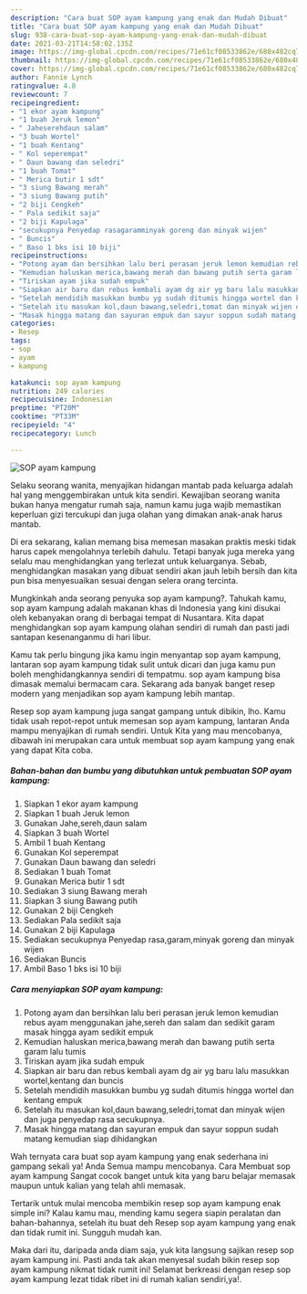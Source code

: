 ```yaml
---
description: "Cara buat SOP ayam kampung yang enak dan Mudah Dibuat"
title: "Cara buat SOP ayam kampung yang enak dan Mudah Dibuat"
slug: 938-cara-buat-sop-ayam-kampung-yang-enak-dan-mudah-dibuat
date: 2021-03-21T14:58:02.135Z
image: https://img-global.cpcdn.com/recipes/71e61cf08533862e/680x482cq70/sop-ayam-kampung-foto-resep-utama.jpg
thumbnail: https://img-global.cpcdn.com/recipes/71e61cf08533862e/680x482cq70/sop-ayam-kampung-foto-resep-utama.jpg
cover: https://img-global.cpcdn.com/recipes/71e61cf08533862e/680x482cq70/sop-ayam-kampung-foto-resep-utama.jpg
author: Fannie Lynch
ratingvalue: 4.8
reviewcount: 7
recipeingredient:
- "1 ekor ayam kampung"
- "1 buah Jeruk lemon"
- " Jaheserehdaun salam"
- "3 buah Wortel"
- "1 buah Kentang"
- " Kol seperempat"
- " Daun bawang dan seledri"
- "1 buah Tomat"
- " Merica butir 1 sdt"
- "3 siung Bawang merah"
- "3 siung Bawang putih"
- "2 biji Cengkeh"
- " Pala sedikit saja"
- "2 biji Kapulaga"
- "secukupnya Penyedap rasagaramminyak goreng dan minyak wijen"
- " Buncis"
- " Baso 1 bks isi 10 biji"
recipeinstructions:
- "Potong ayam dan bersihkan lalu beri perasan jeruk lemon kemudian rebus ayam menggunakan jahe,sereh dan salam dan sedikit garam masak hingga ayam sedikit empuk"
- "Kemudian haluskan merica,bawang merah dan bawang putih serta garam lalu tumis"
- "Tiriskan ayam jika sudah empuk"
- "Siapkan air baru dan rebus kembali ayam dg air yg baru lalu masukkan wortel,kentang dan buncis"
- "Setelah mendidih masukkan bumbu yg sudah ditumis hingga wortel dan kentang empuk"
- "Setelah itu masukan kol,daun bawang,seledri,tomat dan minyak wijen dan juga penyedap rasa secukupnya."
- "Masak hingga matang dan sayuran empuk dan sayur soppun sudah matang kemudian siap dihidangkan"
categories:
- Resep
tags:
- sop
- ayam
- kampung

katakunci: sop ayam kampung 
nutrition: 249 calories
recipecuisine: Indonesian
preptime: "PT20M"
cooktime: "PT33M"
recipeyield: "4"
recipecategory: Lunch

---
```



![SOP ayam kampung](https://img-global.cpcdn.com/recipes/71e61cf08533862e/680x482cq70/sop-ayam-kampung-foto-resep-utama.jpg)

Selaku seorang wanita, menyajikan hidangan mantab pada keluarga adalah hal yang menggembirakan untuk kita sendiri. Kewajiban seorang  wanita bukan hanya mengatur rumah saja, namun kamu juga wajib memastikan keperluan gizi tercukupi dan juga olahan yang dimakan anak-anak harus mantab.

Di era  sekarang, kalian memang bisa memesan masakan praktis meski tidak harus capek mengolahnya terlebih dahulu. Tetapi banyak juga mereka yang selalu mau menghidangkan yang terlezat untuk keluarganya. Sebab, menghidangkan masakan yang dibuat sendiri akan jauh lebih bersih dan kita pun bisa menyesuaikan sesuai dengan selera orang tercinta. 



Mungkinkah anda seorang penyuka sop ayam kampung?. Tahukah kamu, sop ayam kampung adalah makanan khas di Indonesia yang kini disukai oleh kebanyakan orang di berbagai tempat di Nusantara. Kita dapat menghidangkan sop ayam kampung olahan sendiri di rumah dan pasti jadi santapan kesenanganmu di hari libur.

Kamu tak perlu bingung jika kamu ingin menyantap sop ayam kampung, lantaran sop ayam kampung tidak sulit untuk dicari dan juga kamu pun boleh menghidangkannya sendiri di tempatmu. sop ayam kampung bisa dimasak memalui bermacam cara. Sekarang ada banyak banget resep modern yang menjadikan sop ayam kampung lebih mantap.

Resep sop ayam kampung juga sangat gampang untuk dibikin, lho. Kamu tidak usah repot-repot untuk memesan sop ayam kampung, lantaran Anda mampu menyajikan di rumah sendiri. Untuk Kita yang mau mencobanya, dibawah ini merupakan cara untuk membuat sop ayam kampung yang enak yang dapat Kita coba.

<!--inarticleads1-->

##### Bahan-bahan dan bumbu yang dibutuhkan untuk pembuatan SOP ayam kampung:

1. Siapkan 1 ekor ayam kampung
1. Siapkan 1 buah Jeruk lemon
1. Gunakan  Jahe,sereh,daun salam
1. Siapkan 3 buah Wortel
1. Ambil 1 buah Kentang
1. Gunakan  Kol seperempat
1. Gunakan  Daun bawang dan seledri
1. Sediakan 1 buah Tomat
1. Gunakan  Merica butir 1 sdt
1. Sediakan 3 siung Bawang merah
1. Siapkan 3 siung Bawang putih
1. Gunakan 2 biji Cengkeh
1. Sediakan  Pala sedikit saja
1. Gunakan 2 biji Kapulaga
1. Sediakan secukupnya Penyedap rasa,garam,minyak goreng dan minyak wijen
1. Sediakan  Buncis
1. Ambil  Baso 1 bks isi 10 biji




<!--inarticleads2-->

##### Cara menyiapkan SOP ayam kampung:

1. Potong ayam dan bersihkan lalu beri perasan jeruk lemon kemudian rebus ayam menggunakan jahe,sereh dan salam dan sedikit garam masak hingga ayam sedikit empuk
1. Kemudian haluskan merica,bawang merah dan bawang putih serta garam lalu tumis
1. Tiriskan ayam jika sudah empuk
1. Siapkan air baru dan rebus kembali ayam dg air yg baru lalu masukkan wortel,kentang dan buncis
1. Setelah mendidih masukkan bumbu yg sudah ditumis hingga wortel dan kentang empuk
1. Setelah itu masukan kol,daun bawang,seledri,tomat dan minyak wijen dan juga penyedap rasa secukupnya.
1. Masak hingga matang dan sayuran empuk dan sayur soppun sudah matang kemudian siap dihidangkan




Wah ternyata cara buat sop ayam kampung yang enak sederhana ini gampang sekali ya! Anda Semua mampu mencobanya. Cara Membuat sop ayam kampung Sangat cocok banget untuk kita yang baru belajar memasak maupun untuk kalian yang telah ahli memasak.

Tertarik untuk mulai mencoba membikin resep sop ayam kampung enak simple ini? Kalau kamu mau, mending kamu segera siapin peralatan dan bahan-bahannya, setelah itu buat deh Resep sop ayam kampung yang enak dan tidak rumit ini. Sungguh mudah kan. 

Maka dari itu, daripada anda diam saja, yuk kita langsung sajikan resep sop ayam kampung ini. Pasti anda tak akan menyesal sudah bikin resep sop ayam kampung nikmat tidak rumit ini! Selamat berkreasi dengan resep sop ayam kampung lezat tidak ribet ini di rumah kalian sendiri,ya!.

